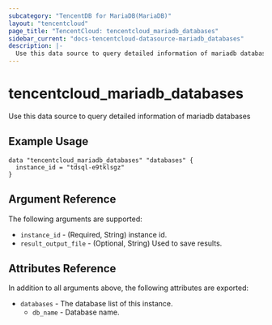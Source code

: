 ```yaml
---
subcategory: "TencentDB for MariaDB(MariaDB)"
layout: "tencentcloud"
page_title: "TencentCloud: tencentcloud_mariadb_databases"
sidebar_current: "docs-tencentcloud-datasource-mariadb_databases"
description: |-
  Use this data source to query detailed information of mariadb databases
---
```


# tencentcloud_mariadb_databases

Use this data source to query detailed information of mariadb databases

## Example Usage

```hcl
data "tencentcloud_mariadb_databases" "databases" {
  instance_id = "tdsql-e9tklsgz"
}
```

## Argument Reference

The following arguments are supported:

* `instance_id` - (Required, String) instance id.
* `result_output_file` - (Optional, String) Used to save results.

## Attributes Reference

In addition to all arguments above, the following attributes are exported:

* `databases` - The database list of this instance.
  * `db_name` - Database name.



